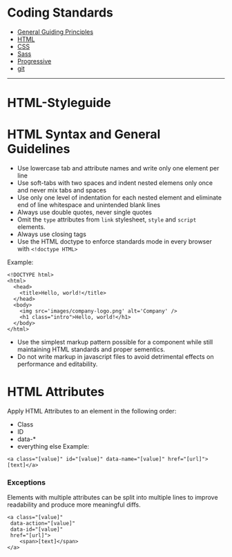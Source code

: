 Coding Standards
================

* [General Guiding Principles](/README.md)
* [HTML](/html.md)
* [CSS](/css.md)
* [Sass](/sass.md)
* [Progressive](/pe.md)
* [git](/git.md)

<hr>

# HTML-Styleguide

# HTML Syntax and General Guidelines

* Use lowercase tab and attribute names and write only one element per line
* Use soft-tabs with two spaces and indent nested elemens only once and never mix tabs and spaces
* Use only one level of indentation for each nested element and eliminate end of line whitespace and unintended blank lines
* Always use double quotes, never single quotes
* Omit the `type` attributes from `link` stylesheet, `style` and `script` elements.
* Always use closing tags
* Use the HTML doctype to enforce standards mode in every browser with `<!doctype HTML>`

Example:

```
<!DOCTYPE html>
<html>
  <head>
    <title>Hello, world!</title>
  </head>
  <body>
    <img src='images/company-logo.png' alt='Company' />
    <h1 class="intro">Hello, world!</h1>
  </body>
</html>
```
* Use the simplest markup pattern possible for a component while still maintaining HTML standards and proper sementics. 
* Do not write markup in javascript files to avoid detrimental effects on performance and editability.

# HTML Attributes

Apply HTML Attributes to an element in the following order:
* Class
* ID
* data-*
* everything else
Example:
```
<a class="[value]" id="[value]" data-name="[value]" href="[url]">[text]</a>
```

### Exceptions
Elements with multiple attributes can be split into multiple lines to improve readability and produce more meaningful diffs.

```
<a class="[value]"
 data-action="[value]"
 data-id="[value]"
 href="[url]">
    <span>[text]</span>
</a>
```







